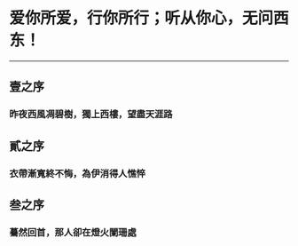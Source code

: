 
# 爱你所爱，行你所行；听从你心，无问西东！

------------------------------

## 壹之序

### 昨夜西風凋碧樹，獨上西樓，望盡天涯路

## 貳之序

### 衣帶漸寬終不悔，為伊消得人憔悴

## 叁之序

###  驀然回首，那人卻在燈火闌珊處
